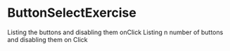 # ButtonSelectExercise
Listing the buttons and disabling them onClick
 Listing n number of buttons and disabling them on Click 
